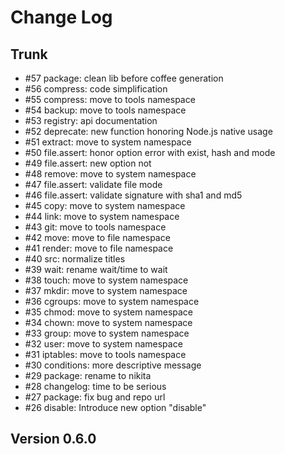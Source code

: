 
# Change Log

## Trunk

* #57 package: clean lib before coffee generation
* #56 compress: code simplification
* #55 compress: move to tools namespace
* #54 backup: move to tools namespace
* #53 registry: api documentation
* #52 deprecate: new function honoring Node.js native usage
* #51 extract: move to system namespace
* #50 file.assert: honor option error with exist, hash and mode
* #49 file.assert: new option not
* #48 remove: move to system namespace
* #47 file.assert: validate file mode
* #46 file.assert: validate signature with sha1 and md5
* #45 copy: move to system namespace
* #44 link: move to system namespace
* #43 git: move to tools namespace
* #42 move: move to file namespace
* #41 render: move to file namespace
* #40 src: normalize titles
* #39 wait: rename wait/time to wait
* #38 touch: move to system namespace
* #37 mkdir: move to system namespace
* #36 cgroups: move to system namespace
* #35 chmod: move to system namespace
* #34 chown: move to system namespace
* #33 group: move to system namespace
* #32 user: move to system namespace
* #31 iptables: move to tools namespace
* #30 conditions: more descriptive message
* #29 package: rename to nikita
* #28 changelog: time to be serious
* #27 package: fix bug and repo url
* #26 disable: Introduce new option "disable"

## Version 0.6.0
